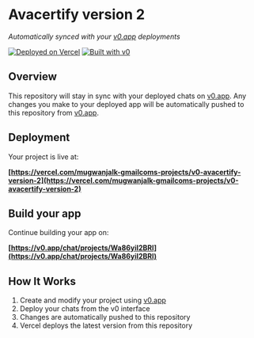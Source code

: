 # Avacertify version 2

*Automatically synced with your [v0.app](https://v0.app) deployments*

[![Deployed on Vercel](https://img.shields.io/badge/Deployed%20on-Vercel-black?style=for-the-badge&logo=vercel)](https://vercel.com/mugwanjalk-gmailcoms-projects/v0-avacertify-version-2)
[![Built with v0](https://img.shields.io/badge/Built%20with-v0.app-black?style=for-the-badge)](https://v0.app/chat/projects/Wa86yiI2BRl)

## Overview

This repository will stay in sync with your deployed chats on [v0.app](https://v0.app).
Any changes you make to your deployed app will be automatically pushed to this repository from [v0.app](https://v0.app).

## Deployment

Your project is live at:

**[https://vercel.com/mugwanjalk-gmailcoms-projects/v0-avacertify-version-2](https://vercel.com/mugwanjalk-gmailcoms-projects/v0-avacertify-version-2)**

## Build your app

Continue building your app on:

**[https://v0.app/chat/projects/Wa86yiI2BRl](https://v0.app/chat/projects/Wa86yiI2BRl)**

## How It Works

1. Create and modify your project using [v0.app](https://v0.app)
2. Deploy your chats from the v0 interface
3. Changes are automatically pushed to this repository
4. Vercel deploys the latest version from this repository
